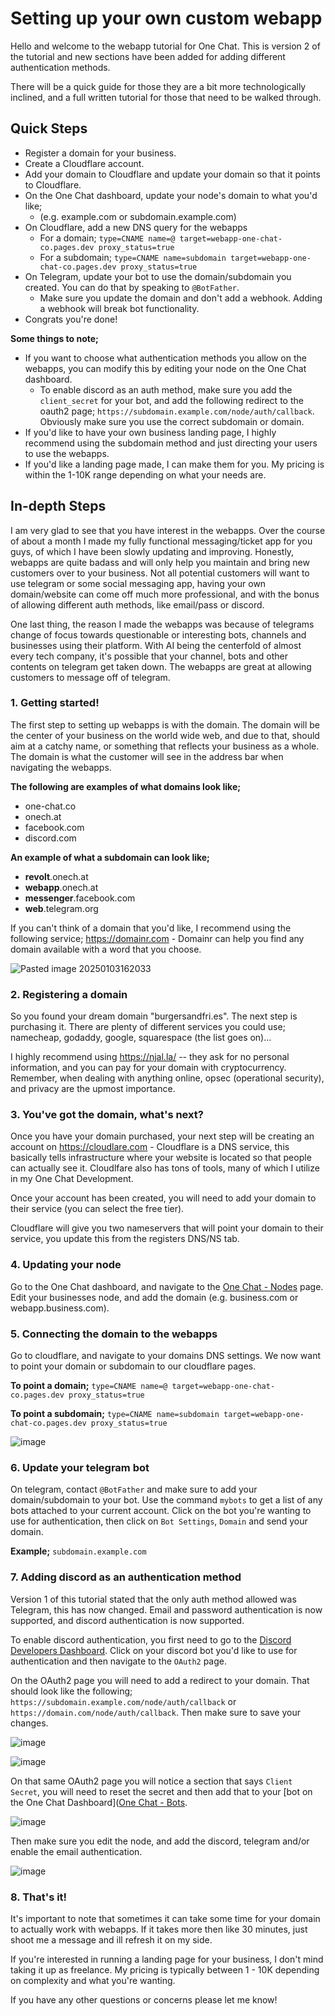 # Setting up your own custom webapp

Hello and welcome to the webapp tutorial for One Chat. This is version 2 of the tutorial and new sections have been added for adding different authentication methods.

There will be a quick guide for those they are a bit more technologically inclined, and a full written tutorial for those that need to be walked through. 

## Quick Steps
- Register a domain for your business.
- Create a Cloudflare account.
- Add your domain to Cloudflare and update your domain so that it points to Cloudflare.
- On the One Chat dashboard, update your node's domain to what you'd like; 
	- (e.g. example.com or subdomain.example.com)
- On Cloudflare, add a new DNS query for the webapps
	- For a domain; `type=CNAME name=@ target=webapp-one-chat-co.pages.dev proxy_status=true`
	- For a subdomain; `type=CNAME name=subdomain target=webapp-one-chat-co.pages.dev proxy_status=true`
- On Telegram, update your bot to use the domain/subdomain you created. You can do that by speaking to `@BotFather`.
	- Make sure you update the domain and don't add a webhook. Adding a webhook will break bot functionality.
- Congrats you're done!

**Some things to note;**
- If you want to choose what authentication methods you allow on the webapps, you can modify this by editing your node on the One Chat dashboard.
	- To enable discord as an auth method, make sure you add the `client_secret` for your bot, and add the following redirect to the oauth2 page; `https://subdomain.example.com/node/auth/callback`. Obviously make sure you use the correct subdomain or domain.
- If you'd like to have your own business landing page, I highly recommend using the subdomain method and just directing your users to use the webapps. 
- If you'd like a landing page made, I can make them for you. My pricing is within the 1-10K range depending on what your needs are.

## In-depth Steps

I am very glad to see that you have interest in the webapps. Over the course of about a month I made my fully functional messaging/ticket app for you guys, of which I have been slowly updating and improving. Honestly, webapps are quite badass and will only help you maintain and bring new customers over to your business. Not all potential customers will want to use telegram or some social messaging app, having your own domain/website can come off much more professional, and with the bonus of allowing different auth methods, like email/pass or discord.

One last thing, the reason I made the webapps was because of telegrams change of focus towards questionable or interesting bots, channels and businesses using their platform. With AI being the centerfold of almost every tech company, it's possible that your channel, bots and other contents on telegram get taken down. The webapps are great at allowing customers to message off of telegram.

### 1. Getting started!

The first step to setting up webapps is with the domain. The domain will be the center of your business on the world wide web, and due to that, should aim at a catchy name, or something that reflects your business as a whole. The domain is what the customer will see in the address bar when navigating the webapps. 

**The following are examples of what domains look like;**
- one-chat.co
- onech.at
- facebook.com
- discord.com

**An example of what a subdomain can look like;**
- **revolt**.onech.at
- **webapp**.onech.at
- **messenger**.facebook.com
- **web**.telegram.org

If you can't think of a domain that you'd like, I recommend using the following service; https://domainr.com - Domainr can help you find any domain available with a word that you choose. 

![Pasted image 20250103162033](https://github.com/user-attachments/assets/e811972b-2964-4d88-9315-092c81b00a08)

### 2. Registering a domain

So you found your dream domain "burgersandfri.es". The next step is purchasing it. There are plenty of different services you could use; namecheap, godaddy, google, squarespace (the list goes on)...

I highly recommend using https://njal.la/ -- they ask for no personal information, and you can pay for your domain with cryptocurrency. Remember, when dealing with anything online, opsec (operational security), and privacy are the upmost importance. 

### 3. You've got the domain, what's next?

Once you have your domain purchased, your next step will be creating an account on https://cloudlare.com - Cloudflare is a DNS service, this basically tells infrastructure where your website is located so that people can actually see it. Cloudlfare also has tons of tools, many of which I utilize in my One Chat Development. 

Once your account has been created, you will need to add your domain to their service (you can select the free tier).

Cloudflare will give you two nameservers that will point your domain to their service, you update this from the registers DNS/NS tab. 

### 4. Updating your node

Go to the One Chat dashboard, and navigate to the [One Chat - Nodes](https://app.one-chat.co/nodes) page. Edit your businesses node, and add the domain (e.g. business.com or webapp.business.com).

### 5. Connecting the domain to the webapps

Go to cloudflare, and navigate to your domains DNS settings. We now want to point your domain or subdomain to our cloudflare pages. 

**To point a domain;**
`type=CNAME name=@ target=webapp-one-chat-co.pages.dev proxy_status=true`

**To point a subdomain;**
`type=CNAME name=subdomain target=webapp-one-chat-co.pages.dev proxy_status=true`

![image](https://github.com/user-attachments/assets/d0465d41-dff3-4b4f-815b-7cd0b3cd97ef)

### 6. Update your telegram bot

On telegram, contact `@BotFather` and make sure to add your domain/subdomain to your bot. Use the command `mybots` to get a list of any bots attached to your current account. Click on the bot you're wanting to use for authentication, then click on `Bot Settings`, `Domain` and send your domain. 

**Example;** `subdomain.example.com`

### 7. Adding discord as an authentication method

Version 1 of this tutorial stated that the only auth method allowed was Telegram, this has now changed. Email and password authentication is now supported, and discord authentication is now supported. 

To enable discord authentication, you first need to go to the [Discord Developers Dashboard](https://discord.com/developers/applications). Click on your discord bot you'd like to use for authentication and then navigate to the `OAuth2` page.

On the OAuth2 page you will need to add a redirect to your domain. That should look like the following; `https://subdomain.example.com/node/auth/callback` or `https://domain.com/node/auth/callback`. Then make sure to save your changes.

![image](https://github.com/user-attachments/assets/81e92596-4e6a-4be4-a696-bb16f819af15)

![image](https://github.com/user-attachments/assets/a3102030-0c1a-4765-b1a7-0f7780c4d723)

On that same OAuth2 page you will notice a section that says `Client Secret`, you will need to reset the secret and then add that to your [bot on the One Chat Dashboard]([One Chat - Bots](https://app.one-chat.co/bots).

![image](https://github.com/user-attachments/assets/e5375f86-ca72-44db-b234-6dcd5cf3ce9b)

Then make sure you edit the node, and add the discord, telegram and/or enable the email authentication. 

![image](https://github.com/user-attachments/assets/995d4c4c-df59-4005-a0ce-80fd19b67044)


### 8. That's it!

It's important to note that sometimes it can take some time for your domain to actually work with webapps. If it takes more then like 30 minutes, just shoot me a message and ill refresh it on my side.

If you're interested in running a landing page for your business, I don't mind taking it up as freelance. My pricing is typically between 1 - 10K depending on complexity and what you're wanting.

If you have any other questions or concerns please let me know!
